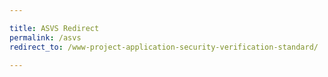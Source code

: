 ```yaml
---

title: ASVS Redirect
permalink: /asvs
redirect_to: /www-project-application-security-verification-standard/

---
```

